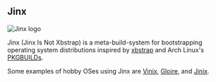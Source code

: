 ## Jinx

![Jinx logo](/logo-small.png?raw=true "Jinx logo")

Jinx (Jinx Is Not Xbstrap) is a meta-build-system for bootstrapping operating
system distributions inspired by [xbstrap](https://github.com/managarm/xbstrap)
and Arch Linux's [PKGBUILDs](https://wiki.archlinux.org/title/PKGBUILD).

Some examples of hobby OSes using Jinx are [Vinix](https://github.com/vlang/vinix),
[Gloire](https://github.com/streaksu/Gloire), and [Jinix](https://github.com/48cf/jinix).
